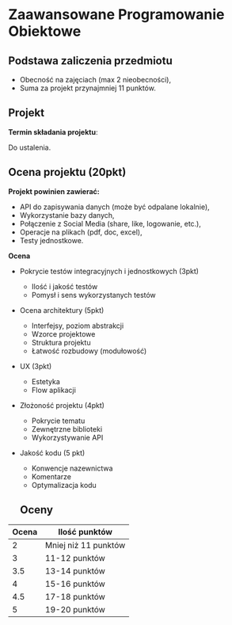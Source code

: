 # Zaawansowane Programowanie Obiektowe

## Podstawa zaliczenia przedmiotu

- Obecność na zajęciach (max 2 nieobecności),
- Suma za projekt przynajmniej 11 punktów.

## Projekt

**Termin składania projektu**:

Do ustalenia.

## Ocena projektu (20pkt)

**Projekt powinien zawierać:**

- API do zapisywania danych (może być odpalane lokalnie),
- Wykorzystanie bazy danych,
- Połączenie z Social Media (share, like, logowanie, etc.),
- Operacje na plikach (pdf, doc, excel),
- Testy jednostkowe.

**Ocena**

- Pokrycie testów integracyjnych i jednostkowych (3pkt)
  - Ilość i jakość testów
  - Pomysł i sens wykorzystanych testów
- Ocena architektury (5pkt)
  - Interfejsy, poziom abstrakcji
  - Wzorce projektowe
  - Struktura projektu
  - Łatwość rozbudowy (modułowość)
- UX (3pkt)
  - Estetyka
  - Flow aplikacji
- Złożoność projektu (4pkt)
  - Pokrycie tematu
  - Zewnętrzne biblioteki
  - Wykorzystywanie API
- Jakość kodu (5 pkt)
  - Konwencje nazewnictwa
  - Komentarze
  - Optymalizacja kodu
  
  ## Oceny

| Ocena | Ilość punktów |
| --- | --- |
| 2 | Mniej niż 11 punktów |
| 3 | 11-12 punktów |
| 3.5 | 13-14 punktów |
| 4 | 15-16 punktów |
| 4.5 | 17-18 punktów |
| 5 | 19-20 punktów |
